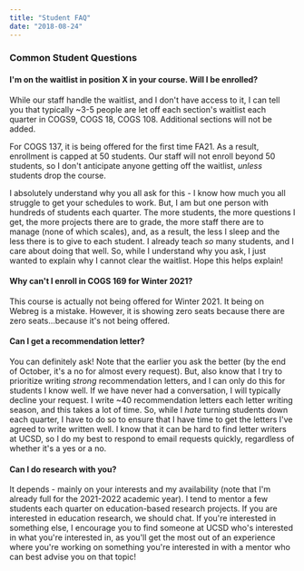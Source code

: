 ```yaml
---
title: "Student FAQ"
date: "2018-08-24"
---
```


### Common Student Questions


#### I'm on the waitlist in position X in your course. Will I be enrolled?  
While our staff handle the waitlist, and I don't have access to it, I can tell you that typically ~3-5 people are let off each section's waitlist each quarter in COGS9, COGS 18, COGS 108. Additional sections will not be added. 

For COGS 137, it is being offered for the first time FA21. As a result, enrollment is capped at 50 students. Our staff will not enroll beyond 50 students, so I don't anticipate anyone getting off the waitlist, *unless* students drop the course.

I absolutely understand why you all ask for this - I know how much you all struggle to get your schedules to work. But, I am but one person with hundreds of students each quarter. The more students, the more questions I get, the more projects there are to grade, the more staff there are to manage (none of which scales), and, as a result, the less I sleep and the less there is to give to each student. I already teach _so_ many students, and I care about doing that well. So, while I understand why you ask, I just wanted to explain why I cannot clear the waitlist. Hope this helps explain!

#### Why can't I enroll in COGS 169 for Winter 2021?
This course is actually not being offered for Winter 2021. It being on Webreg is a mistake. However, it is showing zero seats because there are zero seats...because it's not being offered.

#### Can I get a recommendation letter?  
You can definitely ask! Note that the earlier you ask the better (by the end of October, it's a no for almost every request). But, also know that I try to prioritize writing _strong_ recommendation letters, and I can only do this for students I know well. If we have never had a conversation, I will typically decline your request. I write ~40 recommendation letters each letter writing season, and this takes a lot of time. So, while I _hate_ turning students down each quarter, I have to do so to ensure that I have time to get the letters I've agreed to write written well. I know that it can be hard to find letter writers at UCSD, so I do my best to respond to email requests quickly, regardless of whether it's a yes or a no.

#### Can I do research with you?  
It depends - mainly on your interests and my availability (note that I'm already full for the 2021-2022 academic year). I tend to mentor a few students each quarter on education-based research projects. If you are interested in education research, we should chat. If you're interested in something else, I encourage you to find someone at UCSD who's interested in what you're interested in, as you'll get the most out of an experience where you're working on something you're interested in with a mentor who can best advise you on that topic!

